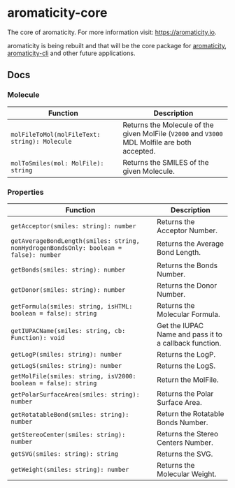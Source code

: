 # aromaticity-core

The core of aromaticity. For more information visit: <a href="https://aromaticity.io">https://aromaticity.io</a>.

aromaticity is being rebuilt and that will be the core package for <a href="https://aromaticity.io">aromaticity</a>, <a href="https://aromaticity.io/cli">aromaticity-cli</a> and other future applications.

## Docs

### Molecule

|Function|Description|
|---|---|
|`molFileToMol(molFileText: string): Molecule`|Returns the Molecule of the given MolFile (`V2000` and `V3000` MDL Molfile are both accepted.|
|`molToSmiles(mol: MolFile): string`|Returns the SMILES of the given Molecule.|

### Properties

|Function|Description|
|---|---|
|`getAcceptor(smiles: string): number`|Returns the Acceptor Number.|
|`getAverageBondLength(smiles: string, nonHydrogenBondsOnly: boolean = false): number`|Returns the Average Bond Length.|
|`getBonds(smiles: string): number`|Returns the Bonds Number.|
|`getDonor(smiles: string): number`|Returns the Donor Number.|
|`getFormula(smiles: string, isHTML: boolean = false): string`|Returns the Molecular Formula.|
|`getIUPACName(smiles: string, cb: Function): void`|Get the IUPAC Name and pass it to a callback function.|
|`getLogP(smiles: string): number`|Returns the LogP.|
|`getLogS(smiles: string): number`|Returns the LogS.|
|`getMolFile(smiles: string, isV2000: boolean = false): string`|Return the MolFile.|
|`getPolarSurfaceArea(smiles: string): number`|Returns the Polar Surface Area.|
|`getRotatableBond(smiles: string): number`|Return the Rotatable Bonds Number.|
|`getStereoCenter(smiles: string): number`|Returns the Stereo Centers Number.|
|`getSVG(smiles: string): string`|Returns the SVG.|
|`getWeight(smiles: string): number`|Returns the Molecular Weight.|